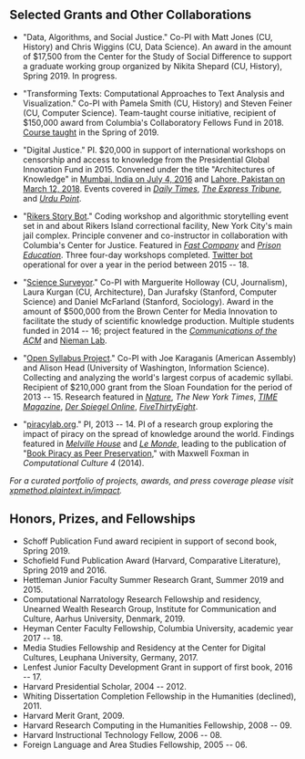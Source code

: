 ## Selected Grants and Other Collaborations

- "Data, Algorithms, and Social Justice." Co-PI with Matt Jones (CU, History) and Chris Wiggins
  (CU, Data Science). An award in the amount of $17,500 from the Center for the Study of Social
Difference to support a graduate working group organized by Nikita Shepard (CU, History),
Spring 2019. In progress.

- "Transforming Texts: Computational Approaches to Text Analysis and Visualization." Co-PI with
  Pamela Smith (CU, History) and Steven Feiner (CU, Computer Science). Team-taught course
initiative, recipient of $150,000 award from Columbia's Collaboratory Fellows Fund in 2018.
[Course
taught](https://docs.google.com/document/d/1bXizmvk-NwnyC8-vWQz5UsQXGsWW_Mh62x3jbdX79ZU) in the
Spring of 2019.

- "Digital Justice." PI. $20,000 in support of international workshops on censorship and access
  to knowledge from the Presidential Global Innovation Fund in 2015.  Convened under the title
"Architectures of Knowledge" in [Mumbai, India on July 4,
2016](http://xpmethod.plaintext.in/events/dissent.html) and [Lahore, Pakistan on March 12,
2018](http://xpmethod.plaintext.in/events/lahore.html). Events covered in [*Daily
Times*](https://web.archive.org/web/20180319221925/https://dailytimes.com.pk/216569/inside-punjabs-plan-to-digitise-its-past/),
[*The Express
Tribune*](https://web.archive.org/web/20180315022414/https://tribune.com.pk/story/1658149/1-preserving-assets-set-digitise-punjabs-rare-historical-archives/),
and [*Urdu
Point*](https://web.archive.org/web/20180315021822/https://www.urdupoint.com/en/technology/punjab-information-technology-board-informat-281206.html).

- "[Rikers Story Bot](http://xpmethod.plaintext.in/technologies-of-dissent/rikersbot.html)."
  Coding workshop and algorithmic storytelling event set in and about Rikers Island
correctional facility, New York City's main jail complex. Principle convener and co-instructor
in collaboration with Columbia's Center for Justice. Featured in [*Fast
Company*](https://web.archive.org/web/20151203024210/http://www.fastcompany.com/3053907/innovation-agents/how-rikers-inmates-and-columbia-students-built-a-twitter-bot-with-no-inter)
and [*Prison
Education*](https://web.archive.org/web/20151210114937/http://www.prisoneducation.com/prison-education-news//from-the-streets-to-programming-tweets).
Three four-day workshops completed. [Twitter bot](https://twitter.com/rikersbot) operational
for over a year in the period between 2015 -- 18.

- "[Science
  Surveyor](http://xpmethod.plaintext.in/literary-modeling-and-visualization-lab/surveyor.html)."
Co-PI with Marguerite Holloway (CU, Journalism), Laura Kurgan (CU, Architecture), Dan Jurafsky
(Stanford, Computer Science) and Daniel McFarland (Stanford, Sociology). Award in the amount of
$500,000 from the Brown Center for Media Innovation to facilitate the study of scientific
knowledge production. Multiple students funded in 2014 -- 16; project featured in the
[*Communications of the
ACM*](https://web.archive.org/web/20161130071305/http://cacm.acm.org:80/magazines/2015/5/186011-putting-the-data-science-into-journalism/abstract)
and [Nieman
Lab](https://web.archive.org/web/20161204232752/http://www.niemanlab.org/2015/10/a-group-of-researchers-is-trying-to-help-science-journalists-parse-academic-articles-on-deadline/).

- "[Open Syllabus
  Project](http://xpmethod.plaintext.in/knowledge-design-studio/open-syllabus-project.html)."
Co-PI with Joe Karaganis (American Assembly) and Alison Head (University of Washington,
Information Science). Collecting and analyzing the world's largest corpus of academic syllabi.
Recipient of $210,000 grant from the Sloan Foundation for the period of 2013 -- 15. Research
featured in
[*Nature*](https://web.archive.org/web/20190319032021/http://www.nature.com/news/mining-the-secrets-of-college-syllabuses-1.20905),
*The New York Times*, [*TIME
Magazine*](http://web.archive.org/web/20160320180619/http://time.com/4234719/college-textbooks-female-writers/),
[*Der Spiegel
Online*](http://web.archive.org/web/20160320181648/http://www.spiegel.de/unispiegel/studium/aristoteles-bis-marx-diese-zehn-buecher-muessen-studenten-in-harvard-lesen-a-1074279.html),
[*FiveThirtyEight*](http://web.archive.org/web/20160320182627/http://fivethirtyeight.com/features/to-kill-a-mockingbird-author-harper-lee-dies/).

- "[piracylab.org](http://xpmethod.plaintext.in/knowledge-design-studio/piracyLab.html)." PI,
  2013 -- 14. PI of a research group exploring the impact of piracy on the spread of knowledge
around the world.  Findings featured in [*Melville
House*](https://web.archive.org/web/20190319032506/https://www.mhpbooks.com/piracy-lab-study-investigates-e-book-piracy/)
and [*Le
Monde*](https://raw.githubusercontent.com/xpmethod/xpmethod.github.io/master/public/images/lemonde1.png),
leading to the publication of "[Book Piracy as Peer
Preservation](http://computationalculture.net/article/book-piracy-as-peer-preservation)," with
Maxwell Foxman in *Computational Culture 4* (2014).

*For a curated portfolio of projects, awards, and press coverage please visit
[xpmethod.plaintext.in/impact](https://xpmethod.plaintext.in/impact.html).*

## Honors, Prizes, and Fellowships

- Schoff Publication Fund award recipient in support of second book, Spring 2019.
- Schofield Fund Publication Award (Harvard, Comparative Literature), Spring 2019 and 2016.
- Hettleman Junior Faculty Summer Research Grant, Summer 2019 and 2015.
- Computational Narratology Research Fellowship and residency, Unearned Wealth Research Group,
  Institute for Communication and Culture, Aarhus University, Denmark, 2019.
- Heyman Center Faculty Fellowship, Columbia University, academic year 2017 -- 18.
- Media Studies Fellowship and Residency at the Center for Digital Cultures, Leuphana
  University, Germany, 2017.
- Lenfest Junior Faculty Development Grant in support of first book, 2016 -- 17.
- Harvard Presidential Scholar, 2004 -- 2012.
- Whiting Dissertation Completion Fellowship in the Humanities (declined), 2011.
- Harvard Merit Grant, 2009.
- Harvard Research Computing in the Humanities Fellowship, 2008 -- 09.
- Harvard Instructional Technology Fellow, 2006 -- 08.
- Foreign Language and Area Studies Fellowship, 2005 -- 06.

